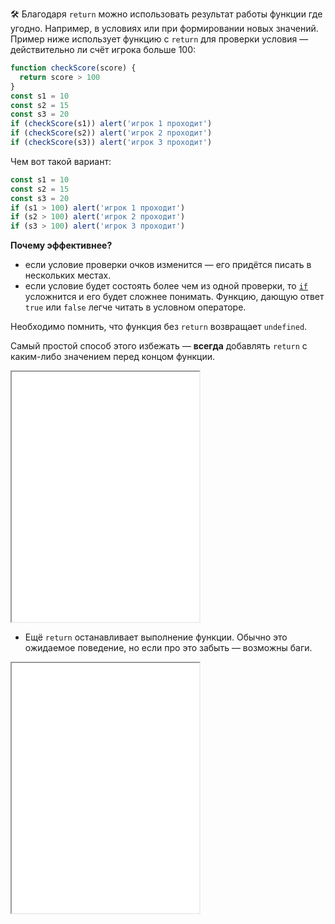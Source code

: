 🛠 Благодаря `return` можно использовать результат работы функции где угодно. Например, в условиях или при формировании новых значений. Пример ниже использует функцию с `return` для проверки условия — действительно ли счёт игрока больше 100:

```js
function checkScore(score) {
  return score > 100
}
const s1 = 10
const s2 = 15
const s3 = 20
if (checkScore(s1)) alert('игрок 1 проходит')
if (checkScore(s2)) alert('игрок 2 проходит')
if (checkScore(s3)) alert('игрок 3 проходит')
```

Чем вот такой вариант:

```js
const s1 = 10
const s2 = 15
const s3 = 20
if (s1 > 100) alert('игрок 1 проходит')
if (s2 > 100) alert('игрок 2 проходит')
if (s3 > 100) alert('игрок 3 проходит')
```

**Почему эффективнее?**

- если условие проверки очков изменится — его придётся писать в нескольких местах.
- если условие будет состоять более чем из одной проверки, то [`if`](/js/if-else/) усложнится и его будет сложнее понимать. Функцию, дающую ответ `true` или `false` легче читать в условном операторе.

Необходимо помнить, что функция без `return` возвращает `undefined`.

Самый простой способ этого избежать — __всегда__ добавлять `return` с каким-либо значением перед концом функции.

<iframe title="Название — return — Дока" src="../demos/return-undefined/" height="400"></iframe>

- Ещё `return` останавливает выполнение функции. Обычно это ожидаемое поведение, но если про это забыть — возможны баги.

<iframe title="Название — return — Дока" src="../demos/return-stop/" height="400"></iframe>
